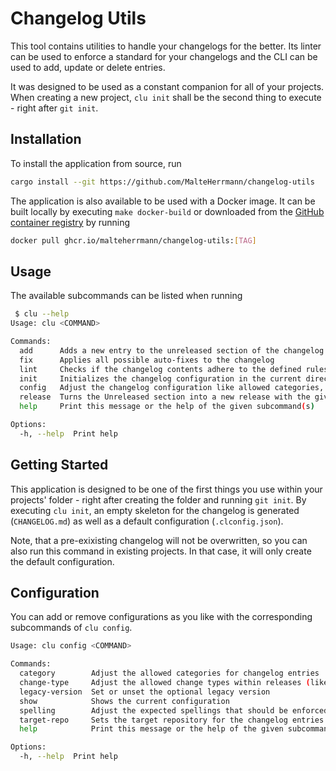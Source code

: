 # Changelog Utils

This tool contains utilities to handle your changelogs for the better.
Its linter can be used to enforce a standard for your changelogs and the CLI can be used to add, update or delete entries.

It was designed to be used as a constant companion for all of your projects. When creating a new project, `clu init` shall be the second thing to execute - right after `git init`.

## Installation

To install the application from source, run

```bash
cargo install --git https://github.com/MalteHerrmann/changelog-utils
```

The application is also available to be used with a Docker image.
It can be built locally by executing `make docker-build`
or downloaded from the [GitHub container registry](https://github.com/MalteHerrmann/changelog-utils/pkgs/container/changelog-utils)
by running

```bash
docker pull ghcr.io/malteherrmann/changelog-utils:[TAG]
```

## Usage

The available subcommands can be listed when running

```bash
 $ clu --help
Usage: clu <COMMAND>

Commands:
  add      Adds a new entry to the unreleased section of the changelog
  fix      Applies all possible auto-fixes to the changelog
  lint     Checks if the changelog contents adhere to the defined rules
  init     Initializes the changelog configuration in the current directory
  config   Adjust the changelog configuration like allowed categories, change types or other
  release  Turns the Unreleased section into a new release with the given version
  help     Print this message or the help of the given subcommand(s)

Options:
  -h, --help  Print help
```

## Getting Started

This application is designed to be one of the first things you use within your projects' folder -
right after creating the folder and running `git init`.
By executing `clu init`, an empty skeleton for the changelog is generated (`CHANGELOG.md`)
as well as a default configuration (`.clconfig.json`).

Note, that a pre-exixisting changelog will not be overwritten, so you can also run this command
in existing projects. In that case, it will only create the default configuration.

## Configuration

You can add or remove configurations as you like with the
corresponding subcommands of `clu config`.

```bash
Usage: clu config <COMMAND>

Commands:
  category        Adjust the allowed categories for changelog entries
  change-type     Adjust the allowed change types within releases (like 'Bug Fixes', 'Features', etc.)
  legacy-version  Set or unset the optional legacy version
  show            Shows the current configuration
  spelling        Adjust the expected spellings that should be enforced in the changelog
  target-repo     Sets the target repository for the changelog entries
  help            Print this message or the help of the given subcommand(s)

Options:
  -h, --help  Print help
```

